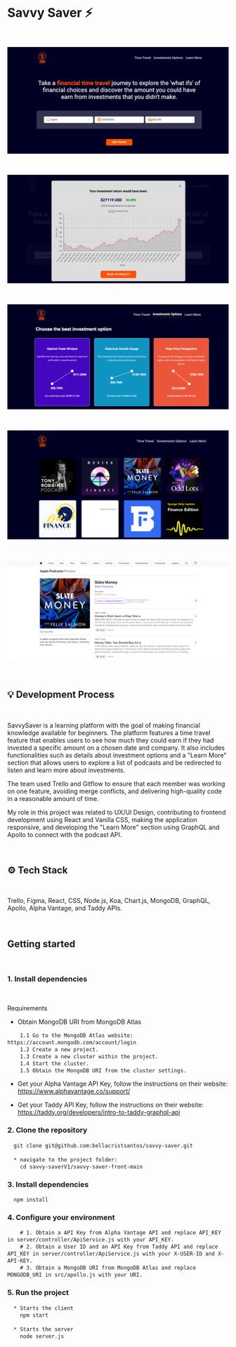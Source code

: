 # Savvy Saver  ⚡

<br />

![image](https://github.com/bellacristsantos/savvy-saver/blob/main/savvy-saver-front-main/src/assets/Savvy-Saver01.png)

<br />

![image](https://github.com/bellacristsantos/savvy-saver/blob/main/savvy-saver-front-main/src/assets/Savvy-Saver03.png)

<br />

![image](https://github.com/bellacristsantos/savvy-saver/blob/main/savvy-saver-front-main/src/assets/Savvy-Saver04.png)

<br />

![image](https://github.com/bellacristsantos/savvy-saver/blob/main/savvy-saver-front-main/src/assets/Savvy-Saver05.png)

<br />

![image](https://github.com/bellacristsantos/savvy-saver/blob/main/savvy-saver-front-main/src/assets/Slate-Money-on-Apple-Podcasts.png)

<br />


## :bulb: Development Process
<br />

SavvySaver is a learning platform with the goal of making financial knowledge available for beginners. The platform features a time travel feature that enables users to see how much they could earn if they had invested a specific amount on a chosen date and company. It also includes functionalities such as details about investment options and a "Learn More" section that allows users to explore a list of podcasts and be redirected to listen and learn more about investments.

The team used Trello and Gitflow to ensure that each member was working on one feature, avoiding merge conflicts, and delivering high-quality code in a reasonable amount of time.

My role in this project was related to UX/UI Design, contributing to frontend development using React and Vanilla CSS, making the application responsive, and developing the "Learn More" section using GraphQL and Apollo to connect with the podcast API.

<br />

## :gear: Tech Stack
<br />


Trello, Figma, React, CSS, Node.js, Koa, Chart.js, MongoDB, GraphQL, Apollo, Alpha Vantage, and Taddy APIs.

<br />

## Getting started
<br />

### 1. Install dependencies
<br />

  Requirements
   * Obtain MongoDB URI from MongoDB Atlas
   ```
       1.1 Go to the MongoDB Atlas website: https://account.mongodb.com/account/login
       1.2 Create a new project.
       1.3 Create a new cluster within the project.
       1.4 Start the cluster.
       1.5 Obtain the MongoDB URI from the cluster settings.
   ```

   * Get your Alpha Vantage API Key, follow the instructions on their website: https://www.alphavantage.co/support/

   * Get your Taddy API Key, follow the instructions on their website: https://taddy.org/developers/intro-to-taddy-graphql-api

### 2. Clone the repository
```
  git clone git@github.com:bellacristsantos/savvy-saver.git

  * navigate to the project folder:
    cd savvy-saverV1/savvy-saver-front-main
```

### 3. Install dependencies

  ```
    npm install
  ```

### 4. Configure your environment
```
    # 1. Obtain a API Key from Alpha Vantage API and replace API_KEY in server/controller/ApiService.js with your API_KEY.
    # 2. Obtain a User ID and an API Key from Taddy API and replace API_KEY in server/controller/ApiService.js with your X-USER-ID and X-API-KEY.
    # 3. Obtain a MongoDB URI from MongoDB Atlas and replace MONGODB_URI in src/apollo.js with your URI.
```

### 5. Run the project
```
  * Starts the client
    npm start

  * Starts the server
    node server.js
  ```


